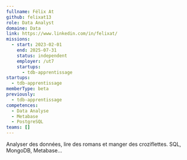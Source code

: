 ```yaml
---
fullname: Félix At
github: felixat13
role: Data Analyst
domaine: Data
link: https://www.linkedin.com/in/felixat/
missions:
  - start: 2023-02-01
    end: 2025-07-31
    status: independent
    employer: /ut7
    startups:
      - tdb-apprentissage
startups:
  - tdb-apprentissage
memberType: beta
previously:
  - tdb-apprentissage
competences:
  - Data Analyse
  - Metabase
  - PostgreSQL
teams: []
---
```

Analyser des données, lire des romans et manger des croziflettes. SQL, MongoDB, Metabase...